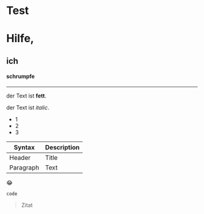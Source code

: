 # Test

# Hilfe,
## ich
#### schrumpfe


---
der Text ist **fett**.

der Text ist *italic*.
- 1
- 2
- 3

| Syntax | Description |
| ----------- | ----------- |
| Header | Title |
| Paragraph | Text |

:joy:

`code`

> Zitat
